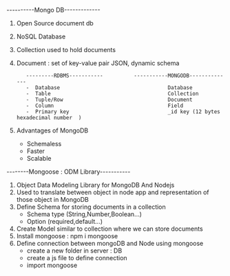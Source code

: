    ----------Mongo DB-------------

1. Open Source document db
2. NoSQL Database
3. Collection used to hold documents
4. Document : set of key-value pair JSON, dynamic schema

          ---------RDBMS-----------          -----------MONGODB--------------
          -  Database                                   Database
          -  Table                                      Collection
          -  Tuple/Row                                  Document
          -  Column                                     Field
          -  Primary key                                _id key (12 bytes hexadecimal number  )

5. Advantages of MongoDB
     - Schemaless
     - Faster
     - Scalable


  --------Mongoose : ODM Library-----------

  1. Object Data Modeling Library for MongoDB And Nodejs
  2. Used to translate between object in node app and representation of those object in MongoDB
  3. Define Schema for storing documents in a collection 
      - Schema type (String,Number,Boolean...)
      - Option (required,default...)
  4. Create Model similar to collection where we can store documents
  5. Install mongoose : npm i mongoose
  7. Define connection between mongoDB and Node using mongoose
      - create a new folder in server : DB
      - create a js file to define connection
      - import mongoose
